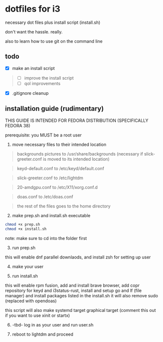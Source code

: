 # dotfiles for i3 
necessary dot files plus install script (install.sh)

don't want the hassle. really.

also to learn how to use git on the command line

## todo
- [x] make an install script
> - [ ] improve the install script
> - [ ] qol improvements
- [x] .gitignore cleanup

## installation guide (rudimentary)
THIS GUIDE IS INTENDED FOR FEDORA DISTRIBUTION (SPECIFICALLY FEDORA 38)

prerequisite:
you MUST be a root user

1. move necessary files to their intended location
> backgrounds pictures to /usr/share/backgrounds (necessary if slick-greeter.conf is moved to its intended location)

> keyd-default.conf to /etc/keyd/default.conf 

> slick-greeter.conf to /etc/lightdm

> 20-amdgpu.conf to /etc/X11/xorg.conf.d

> doas.conf to /etc/doas.conf

> the rest of the files goes to the home directory 

2. make prep.sh and install.sh executable
``` bash
chmod +x prep.sh
chmod +x install.sh
```
note: make sure to cd into the folder first

3. run prep.sh  

this will enable dnf parallel downlaods, and install zsh for setting up user

4. make your user

5. run install.sh

this will enable rpm fusion, add and install brave browser,
add copr repository for keyd and i3status-rust, install and setup go and lf (file manager)
and install packages listed in the install.sh
it will also remove sudo (replaced with opendoas)

this script will also make systemd target graphical target (comment this out if you want to use xinit or startx)

6. -tbd- log in as your user and run user.sh

7. reboot to lightdm and proceed
